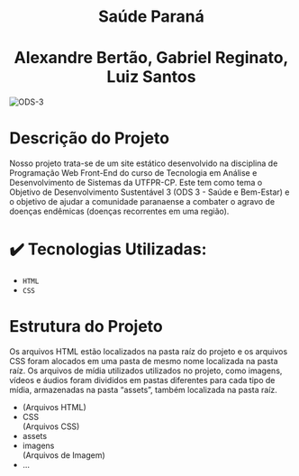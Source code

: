 
<h1 align="center"> Saúde Paraná </h1>

<h1 align="center"> Alexandre Bertão, Gabriel Reginato, Luiz Santos
</h1>

![ODS-3](https://github.com/user-attachments/assets/4d320234-a24d-4280-8276-d4a41e2bbb05)

# Descrição do Projeto
Nosso projeto trata-se de um site estático desenvolvido na disciplina de Programação Web Front-End do curso de Tecnologia em Análise e Desenvolvimento de Sistemas da UTFPR-CP. Este tem como tema o Objetivo de Desenvolvimento Sustentável 3 (ODS 3 - Saúde e Bem-Estar) e o objetivo de ajudar a comunidade paranaense a combater o agravo de doenças endêmicas (doenças recorrentes em uma região).

# ✔️ Tecnologias Utilizadas:
- ``HTML``
- ``CSS``

# Estrutura do Projeto
Os arquivos HTML estão localizados na pasta raíz do projeto e os arquivos CSS foram alocados em uma pasta de mesmo nome localizada na pasta raíz. Os arquivos de mídia utilizados utilizados no projeto, como imagens, vídeos e áudios foram divididos em pastas diferentes para cada tipo de mídia, armazenadas na pasta “assets”, também localizada na pasta raíz.

<ul>
  <li>(Arquivos HTML)</li>
  <li>CSS</li>
  <li type="none">  (Arquivos CSS)</li>
  <li>assets</li>
  <li>imagens</li>
  <li type="none">  (Arquivos de Imagem)</li>
  <li>...</li>
</ul>
